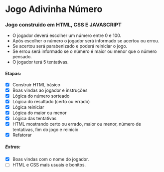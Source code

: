 # Jogo Adivinha Número

### Jogo construido em HTML, CSS E JAVASCRIPT
- O jogador deverá escolher um número entre 0 e 100.
- Após escolher o número o jogador será informado se acertou ou errou.
- Se acertou será parabenizado e poderá reiniciar o jogo.
- Se errou será informado se o número é maior ou menor que o número pensado.
- O jogador terá 5 tentativas.

#### Etapas:
- [x] Construir HTML básico
- [x] Boas vindas ao jogador e instruções
- [x] Lógica do número sorteado
- [x] Lógica do resultado (certo ou errado)
- [x] Lógica reiniciar
- [x] Lógica do maior ou menor
- [x] Lógica das tentativas
- [X] HTML mostrando certo ou errado, maior ou menor, número de tentativas, fim do jogo e reinício
- [x] Refatorar

##### Extras:
- [x] Boas vindas com o nome do jogador.
- [ ] HTML e CSS mais usuais e bonitos.